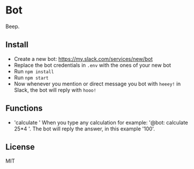 # Bot

Beep.

## Install
* Create a new bot: https://my.slack.com/services/new/bot
* Replace the bot credentials in `.env` with the ones of your new bot
* Run `npm install`
* Run `npm start`
* Now whenever you mention or direct message you bot with `heeey!` in Slack, the bot will reply with `hooo!`

## Functions
* 'calculate ' When you type any calculation for example:  '@bot: calculate  25*4 '. The bot will reply the answer, in this example '100'.

## License
MIT
